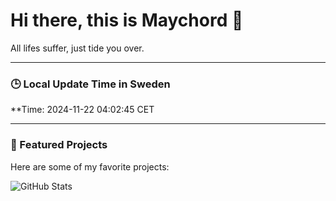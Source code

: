 # Hi there, this is Maychord 👋

All lifes suffer, just tide you over.

---

### 🕒 Local Update Time in Sweden
**Time: 2024-11-22 04:02:45 CET

---

### 🌟 Featured Projects
Here are some of my favorite projects:

![GitHub Stats](https://github-readme-stats.vercel.app/api?username=Maychord&show_icons=true&theme=radical)
